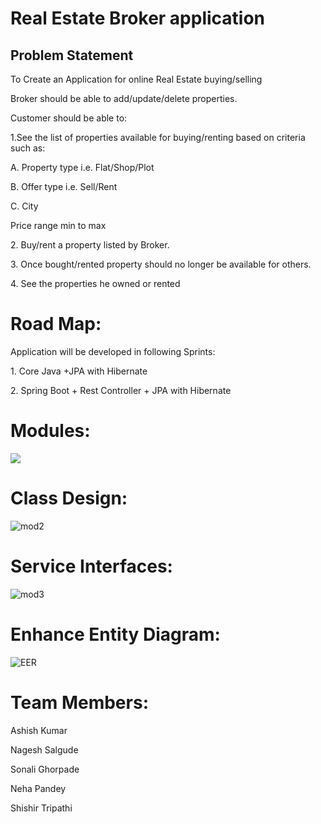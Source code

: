 
<h1>Real Estate Broker application</h1>
<h2>Problem Statement</h2>
<p>To Create an Application for online Real Estate buying/selling </p>
    <p>Broker should be able to add/update/delete properties.</p>
    <p>Customer should be able to:</p>
<p>1.See the list of properties available for buying/renting based on criteria such as:</p>
      <p>A. Property type i.e. Flat/Shop/Plot</p>
      <p>B. Offer type i.e. Sell/Rent</p>
      <p>C. City</p>
      <p>Price range min to max</p>
<p>2. Buy/rent a property listed by Broker.</p>
<p>3. Once bought/rented property should no longer be available for others.</p>
<p>4. See the properties he owned or rented</p>

<h1>Road Map:</h1>
<p>Application will be developed in following Sprints:</p>
<p>1. Core Java +JPA with Hibernate </p>
<p>2. Spring Boot + Rest Controller + JPA with Hibernate</p>

<h1>Modules:</h1>

<img src="https://user-images.githubusercontent.com/87129673/220265122-349e7817-e1a2-4c17-b47b-86be87550787.PNG"/>








<h1>Class Design:</h1>

![mod2](https://user-images.githubusercontent.com/87129673/220265530-44bb8fa6-6416-4d5e-afe7-738011a2d693.PNG)


<h1>Service Interfaces:</h1>

![mod3](https://user-images.githubusercontent.com/87129673/220265524-2612d025-c96f-4511-93f3-7fc84e968d70.PNG)

<h1>Enhance Entity Diagram:</h1>


![EER](https://user-images.githubusercontent.com/87129673/221099393-3b71775f-9963-4d51-b591-48484af83904.png)



<h1>Team Members:</h1>
<p>Ashish Kumar</p>
<p>Nagesh Salgude</p>
<p>Sonali Ghorpade</p>
<p>Neha Pandey</p>
<p>Shishir Tripathi</p>


